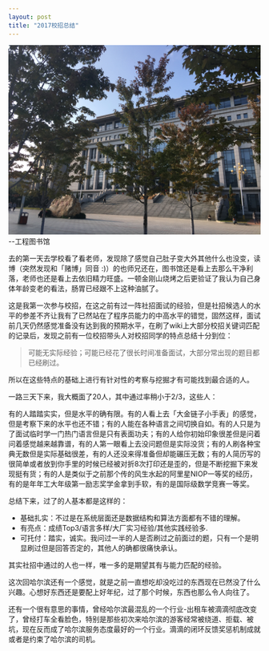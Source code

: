 ```yaml
---
layout: post
title: "2017校招总结"
---
```


![图书馆](../resource/campus_recruitment/HEU_Library.JPG)
--工程图书馆

去的第一天去学校看了看老师，发现除了感觉自己肚子变大外其他什么也没变，读博（突然发现和「赌博」同音 :)）的也师兄还在，图书馆还是看上去那么干净利落，老师也还是看上去依旧精力旺盛。一顿金刚山烧烤之后更验证了我认为自己身体年龄变老的看法，肠胃已经跟不上这种油腻了。

这是我第一次参与校招，在这之前有过一阵社招面试的经验，但是社招候选人的水平的参差不齐让我有了已然站在了程序员能力的中高水平的错觉，固然这样，面试前几天仍然感觉准备没有达到我的预期水平，在刷了wiki上大部分校招关键词匹配的记录后，发现之前有一位校招带头人对校招同学的特点总结十分到位：

> 可能无实际经验；可能已经花了很长时间准备面试，大部分常出现的题目都已经刷过。

所以在这些特点的基础上进行有针对性的考察与挖掘才有可能找到最合适的人。

一路三天下来，我大概面了20人，其中通过率稍小于2/3，这些人：

有的人踏踏实实，但是水平的确有限。有的人看上去「大金链子小手表」的感觉，但是考察下来的水平也还不错；有的人能在各种语言之间切换自如。有的人只是为了面试临时学一门热门语言但是只有表面功夫；有的人给你初始印象很差但是问着问着感觉越来越靠谱，有的人第一眼看上去没问题但是实际没货；有的人刷各种宝典无数但是实际基础很差，有的人还没来得准备但却能碾压无数；有的人简历写的很简单或者放到你手里的时候已经被对折8次打印还是歪的，但是不断挖掘下来发现挺有货；有的人是类似于之前那个传的风生水起的阿里星NIOP一等奖的经历，有的是年年工大年级第一励志奖学金拿到手软，有的是国际级数学竞赛一等奖。

总结下来，过了的人基本都是这样的：
* 基础扎实：不过是在系统层面还是数据结构和算法方面都有不错的理解。
* 有亮点：成绩Top3/语言多样/大厂实习经验/其他实践经验多.
* 可托付：踏实，诚实。我问过一半的人是否刷过之前面过的题，只有一个是明显刷过但是回答否定的，其他人的确都很痛快承认。

其实社招中通过的人也一样，唯一多的是期望其有与能力匹配的经验。

这次回哈尔滨还有一个感觉，就是之前一直想吃却没吃过的东西现在已然没了什么兴趣。心想好东西还是要配上好年纪，过了那个时候，东西也那么令人向往了。

还有一个很有意思的事情，曾经哈尔滨最混乱的一个行业-出租车被滴滴彻底改变了，曾经打车全看脸色，特别是那些初次来哈尔滨的游客经常被绕道、拒载、被坑，现在反而成了哈尔滨服务态度最好的一个行业。滴滴的闭环反馈奖惩机制成就或者是约束了哈尔滨的司机。
